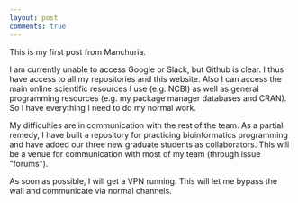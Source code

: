 ```yaml
---
layout: post
comments: true
---
```


This is my first post from Manchuria.

I am currently unable to access Google or Slack, but Github is clear. I thus
have access to all my repositories and this website. Also I can access the main
online scientific resources I use (e.g. NCBI) as well as general programming
resources (e.g. my package manager databases and CRAN). So I have everything
I need to do my normal work.

My difficulties are in communication with the rest of the team. As a partial
remedy, I have built a repository for practicing bioinformatics programming
and have added our three new graduate students as collaborators. This will be
a venue for communication with most of my team (through issue "forums").

As soon as possible, I will get a VPN running. This will let me bypass the wall and communicate via normal channels.
